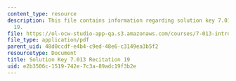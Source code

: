 ```yaml
---
content_type: resource
description: This file contains information regarding solution key 7.013 recitation
  19.
file: https://ol-ocw-studio-app-qa.s3.amazonaws.com/courses/7-013-introductory-biology-spring-2013/e2b3506c1519742e7c3a89adc19f3b2e_MIT7_013S12_RecitatSol_19.pdf
file_type: application/pdf
parent_uid: 48d0ccdf-e4b4-c9ed-48e6-c3149ea3b5f2
resourcetype: Document
title: Solution Key 7.013 Recitation 19
uid: e2b3506c-1519-742e-7c3a-89adc19f3b2e
---
```


